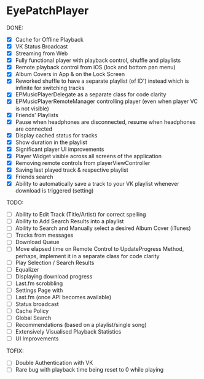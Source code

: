 # EyePatchPlayer
DONE:

- [x] Cache for Offline Playback
- [x] VK Status Broadcast
- [x] Streaming from Web
- [x] Fully functional player with playback control, shuffle and playlists
- [x] Remote playback control from iOS (lock and bottom pan menu)
- [x] Album Covers in App & on the Lock Screen
- [x] Reworked shuffle to have a separate playlist (of ID') instead which is infinite for switching tracks
- [x] EPMusicPlayerDelegate as a separate class for code clarity
- [x] EPMusicPlayerRemoteManager controlling player (even when player VC is not visible)
- [x] Friends' Playlists
- [x] Pause when headphones are disconnected, resume when headphones are connected
- [x] Display cached status for tracks 
- [x] Show duration in the playlist
- [x] Significant player UI improvements
- [x] Player Widget visible across all screens of the application
- [x] Removing remote controls from playerViewController
- [x] Saving last played track & respective playlist
- [x] Friends search
- [x] Ability to automatically save a track to your VK playlist whenever download is triggered (setting)

TODO:

- [ ] Ability to Edit Track (Title/Artist) for correct spelling
- [ ] Ability to Add Search Results into a playlist
- [ ] Ability to Search and Manually select a desired Album Cover (iTunes)
- [ ] Tracks from messages
- [ ] Download Queue
- [ ] Move elapsed time on Remote Control to UpdateProgress Method, perhaps, implement it in a separate class for code clarity
- [ ] Play Selection / Search Results
- [ ] Equalizer
- [ ] Displaying download progress
- [ ] Last.fm scrobbling
- [ ] Settings Page with
-   [ ] Last.fm (once API becomes available)
-   [ ] Status broadcast
-   [ ] Cache Policy
- [ ] Global Search
- [ ] Recommendations (based on a playlist/single song)
- [ ] Extensively Visualised Playback Statistics
- [ ] UI Improvements

TOFIX:

- [ ] Double Authentication with VK
- [ ] Rare bug with playback time being reset to 0 while playing
